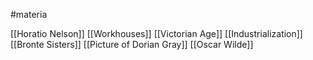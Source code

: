 #materia

[[Horatio Nelson]]
[[Workhouses]]
[[Victorian Age]]
[[Industrialization]]
[[Bronte Sisters]]
[[Picture of Dorian Gray]]
[[Oscar Wilde]]